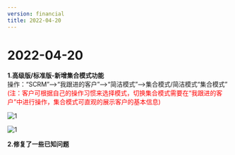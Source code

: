 ```yaml
---
version: financial
title: 2022-04-20
---
```

# **2022-04-20**

<ImageViewer/>

**1.高级版/标准版-新增集合模式功能**\
操作：“SCRM”-->“我跟进的客户”-->“简洁模式”-->集合模式/简洁模式“集合模式”\
<span style="color:red">(注：客户可根据自己的操作习惯来选择模式，切换集合模式需要在“我跟进的客户”中进行操作，集合模式可直观的展示客户的基本信息)</span>

![1](/assets/media/4.18.1.png "1")

![1](/assets/media/4.18.2.png "1")

**2.修复了一些已知问题**